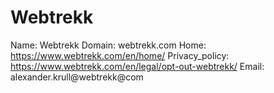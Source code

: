 
# Webtrekk

Name: Webtrekk
Domain: webtrekk.com
Home: https://www.webtrekk.com/en/home/
Privacy_policy: https://www.webtrekk.com/en/legal/opt-out-webtrekk/
Email: alexander.krull@webtrekk@com
